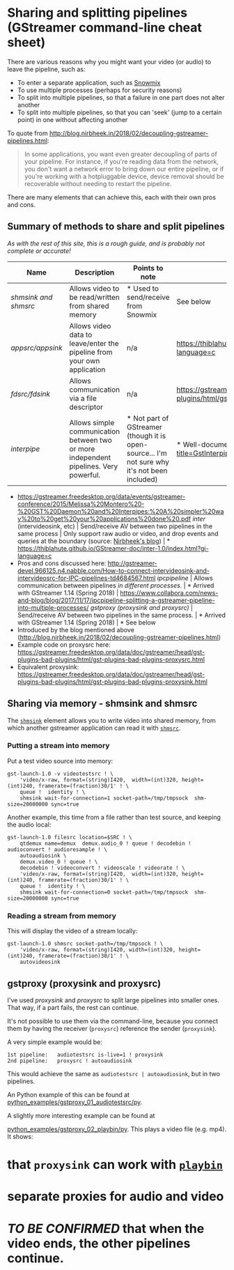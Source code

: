 # Sharing and splitting pipelines (GStreamer command-line cheat sheet)

There are various reasons why you might want your video (or audio) to leave the pipeline, such as:

* To enter a separate application, such as [Snowmix](http://snowmix.sourceforge.net/)
* To use multiple processes (perhaps for security reasons)
* To split into multiple pipelines, so that a failure in one part does not alter another
* To split into multiple pipelines, so that you can 'seek' (jump to a certain point) in one without affecting another

To quote from http://blog.nirbheek.in/2018/02/decoupling-gstreamer-pipelines.html:

> In some applications, you want even greater decoupling of parts of your pipeline.
> For instance, if you're reading data from the network, you don't want a network error
> to bring down our entire pipeline, or if you're working with a hotpluggable device,
> device removal should be recoverable without needing to restart the pipeline.

There are many elements that can achieve this, each with their own pros and cons.

## Summary of methods to share and split pipelines

_As with the rest of this site, this is a rough guide, and is probably not complete or accurate!_

Name | Description | Points to note | Further reading
---- | ----------- | -------------- | ---------------
*shmsink and shmsrc* | Allows video to be read/written from shared memory | * Used to send/receive from Snowmix | See below
*appsrc/appsink* | Allows video data to leave/enter the pipeline from your own application | n/a | https://thiblahute.github.io/GStreamer-doc/app-1.0/index.html?gi-language=c
*fdsrc/fdsink* | Allows communication via a file descriptor | n/a | https://gstreamer.freedesktop.org/data/doc/gstreamer/head/gstreamer-plugins/html/gstreamer-plugins-fdsrc.html
*interpipe* | Allows simple communication between two or more independent pipelines. Very powerful. | * Not part of GStreamer (though it is open-source... I'm not sure why it's not been included) | * Well-documented at https://developer.ridgerun.com/wiki/index.php?title=GstInterpipe
* https://gstreamer.freedesktop.org/data/events/gstreamer-conference/2015/Melissa%20Montero%20-%20GST%20Daemon%20and%20Interpipes:%20A%20simpler%20way%20to%20get%20your%20applications%20done%20.pdf
*inter* (intervideosink, etc) | Send/receive AV between two pipelines in the same process | Only support raw audio or video, and drop events and queries at the boundary (source: [Nirbheek's blog](http://blog.nirbheek.in/2018/02/decoupling-gstreamer-pipelines.html)) | * https://thiblahute.github.io/GStreamer-doc/inter-1.0/index.html?gi-language=c
* Pros and cons discussed here: http://gstreamer-devel.966125.n4.nabble.com/How-to-connect-intervideosink-and-intervideosrc-for-IPC-pipelines-td4684567.html
*ipcpipeline* | Allows communication between pipelines *in different processes*. | * Arrived with GStreamer 1.14 (Spring 2018) |  https://www.collabora.com/news-and-blog/blog/2017/11/17/ipcpipeline-splitting-a-gstreamer-pipeline-into-multiple-processes/
*gstproxy (proxysink and proxysrc)* | Send/receive AV between two pipelines in the same process. | * Arrived with GStreamer 1.14 (Spring 2018) | * See below
* Introduced by the blog mentioned above (http://blog.nirbheek.in/2018/02/decoupling-gstreamer-pipelines.html)
* Example code on proxysrc here: https://gstreamer.freedesktop.org/data/doc/gstreamer/head/gst-plugins-bad-plugins/html/gst-plugins-bad-plugins-proxysrc.html
* Equivalent proxysink: https://gstreamer.freedesktop.org/data/doc/gstreamer/head/gst-plugins-bad-plugins/html/gst-plugins-bad-plugins-proxysink.html


## Sharing via memory - shmsink and shmsrc

The [`shmsink`](https://gstreamer.freedesktop.org/data/doc/gstreamer/head/gst-plugins-bad/html/gst-plugins-bad-plugins-shmsink.html) element allows you to write video into shared memory, from which another gstreamer application can read it with [`shmsrc`](https://gstreamer.freedesktop.org/data/doc/gstreamer/head/gst-plugins-bad/html/gst-plugins-bad-plugins-shmsrc.html).

### Putting a stream into memory

Put a test video source into memory:

```
gst-launch-1.0 -v videotestsrc ! \
    'video/x-raw, format=(string)I420,  width=(int)320, height=(int)240, framerate=(fraction)30/1' ! \
    queue !  identity ! \
    shmsink wait-for-connection=1 socket-path=/tmp/tmpsock  shm-size=20000000 sync=true  
```

Another example, this time from a file rather than test source, and keeping the audio local:

```
gst-launch-1.0 filesrc location=$SRC ! \
    qtdemux name=demux  demux.audio_0 ! queue ! decodebin ! audioconvert ! audioresample ! \
    autoaudiosink \
    demux.video_0 ! queue ! \
    decodebin ! videoconvert ! videoscale ! videorate ! \
    'video/x-raw, format=(string)I420,  width=(int)320, height=(int)240, framerate=(fraction)30/1' ! \
    queue !  identity ! \
    shmsink wait-for-connection=0 socket-path=/tmp/tmpsock  shm-size=20000000 sync=true  
```

### Reading a stream from memory

This will display the video of a stream locally:

```
gst-launch-1.0 shmsrc socket-path=/tmp/tmpsock ! \
    'video/x-raw, format=(string)I420, width=(int)320, height=(int)240, framerate=(fraction)30/1' ! \
    autovideosink
````

## gstproxy (proxysink and proxysrc)

I've used *proxysink* and *proxysrc* to split large pipelines into smaller ones. That way, if a part fails, the rest can continue.

It's not possible to use them via the command-line, because you connect them by having the receiver (`proxysrc`) reference the sender (`proxysink`).

A very simple example would be:

```
1st pipeline:   audiotestsrc is-live=1 ! proxysink
2nd pipeline:   proxysrc ! autoaudiosink
```

This would achieve the same as `audiotestsrc | autoaudiosink`, but in two pipelines.

An Python example of this can be found at [python_examples/gstproxy_01_audiotestsrc/py](python_examples/gstproxy_01_audiotestsrc/py).

A slightly more interesting example can be found at

[python_examples/gstproxy_02_playbin/py](python_examples/gstproxy_02_playbin/py). This plays a video file (e.g. mp4). It shows:

# that `proxysink` can work with [`playbin`](https://gstreamer.freedesktop.org/data/doc/gstreamer/head/gst-plugins-base-plugins/html/gst-plugins-base-plugins-playbin.html)
# separate proxies for audio and video
# _TO BE CONFIRMED_ that when the video ends, the other pipelines continue.
